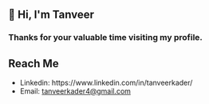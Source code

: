 <h2>👋 Hi, I'm Tanveer</h2>
<h3> Thanks for your valuable time visiting my profile. </h3>
<h2> Reach Me </h2>
<ul>
<li> Linkedin: https://www.linkedin.com/in/tanveerkader/ </li>
<li> Email: <a href="mailto:tanveerkader4@gmail.com">tanveerkader4@gmail.com</a> </li>
</ul>
